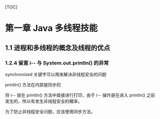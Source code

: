 [TOC]

# 第一章 Java 多线程技能

## 1.1 进程和多线程的概念及线程的优点



### 1.2.4 留意 i-- 与 System.out.println() 的异常

synchronized 关键字可以用来解决非线程安全的问题

println() 方法在内部是同步的

将 i-- 放在 println() 方法中直接进行打印，由于 i-- 操作是在进入 println()  之前发生的，所以有发生非线程安全的概率。

为了防止非线程安全问题，应该使用同步方法。

